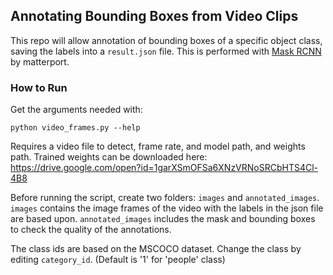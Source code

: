 ## Annotating Bounding Boxes from Video Clips

This repo will allow annotation of bounding boxes of a specific object class, saving the labels into a ```result.json``` file. This is performed with [Mask RCNN](https://github.com/matterport/Mask_RCNN) by matterport. 

### How to Run

Get the arguments needed with:
```
python video_frames.py --help
```
Requires a video file to detect, frame rate, and model path, and weights path. Trained weights can be downloaded here: https://drive.google.com/open?id=1garXSmOFSa6XNzVRNoSRCbHTS4Cl-4B8

Before running the script, create two folders: `images` and `annotated_images`. `images` contains the image frames of the video with the labels in the json file are based upon. `annotated_images` includes the mask and bounding boxes to check the quality of the annotations.

The class ids are based on the MSCOCO dataset. Change the class by editing `category_id`. (Default is '1' for 'people' class)
